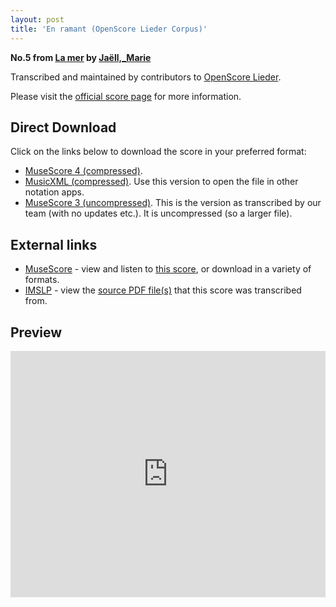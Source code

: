 ```yaml
---
layout: post
title: 'En ramant (OpenScore Lieder Corpus)'
---
```


__No.5 from [La mer](https://fourscoreandmore.org/openscore/lieder/Ja%C3%ABll%2C_Marie/La_mer/) by [Jaëll,_Marie](https://fourscoreandmore.org/openscore/lieder/Ja%C3%ABll%2C_Marie)__

Transcribed and maintained by contributors to [OpenScore Lieder].

Please visit the [official score page] for more information.

[official score page]: https://musescore.com/openscore-lieder-corpus/scores/6157272
[OpenScore Lieder]: https://musescore.com/openscore-lieder-corpus

## Direct Download

Click on the links below to download the score in your preferred format:
- [MuseScore 4 (compressed)](https://fourscoreandmore.org/openscore/lieder/Ja%C3%ABll%2C_Marie/La_mer/5_En_ramant.mscz).
- [MusicXML (compressed)](https://fourscoreandmore.org/openscore/lieder/Ja%C3%ABll%2C_Marie/La_mer/5_En_ramant.mxl). Use this version to open the file in other notation apps.
- [MuseScore 3 (uncompressed)](https://raw.githubusercontent.com/OpenScore/Lieder/refs/heads/main/scores/Ja%C3%ABll%2C_Marie/La_mer/5_En_ramant/lc6157272.mscx). This is the version as transcribed by our team (with no updates etc.). It is uncompressed (so a larger file).

## External links

- [MuseScore] - view and listen to [this score][MuseScore], or download in a variety of formats.
- [IMSLP] - view the [source PDF file(s)][IMSLP] that this score was transcribed from.

[MuseScore]: https://musescore.com/score/6157272
[IMSLP]: https://imslp.org/wiki/Special:ReverseLookup/624196

## Preview

<iframe width="100%" height="394" src="https://musescore.com/openscore-lieder-corpus/scores/6157272/embed" frameborder="0" allowfullscreen allow="autoplay; fullscreen"></iframe>
